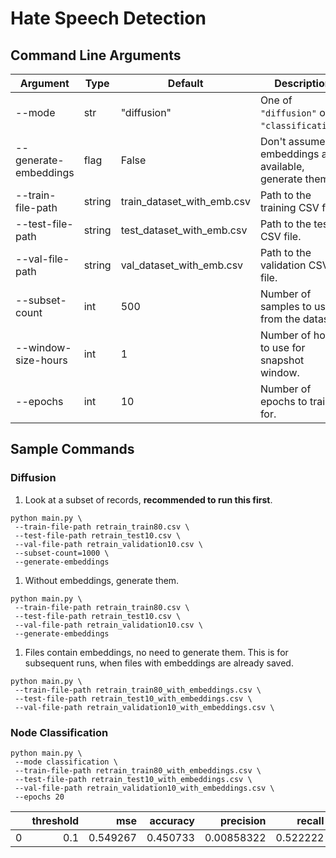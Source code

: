 # Hate Speech Detection

## Command Line Arguments

| Argument              | Type   | Default                    | Description                                           |
| --------------------- | ------ | -------------------------- | ----------------------------------------------------- |
| --mode                | str    | "diffusion"                | One of `"diffusion"` or `"classification"`.           |
| --generate-embeddings | flag   | False                      | Don't assume embeddings are available, generate them. |
| --train-file-path     | string | train_dataset_with_emb.csv | Path to the training CSV file.                        |
| --test-file-path      | string | test_dataset_with_emb.csv  | Path to the test CSV file.                            |
| --val-file-path       | string | val_dataset_with_emb.csv   | Path to the validation CSV file.                      |
| --subset-count        | int    | 500                        | Number of samples to use from the dataset.            |
| --window-size-hours   | int    | 1                          | Number of hours to use for snapshot window.           |
| --epochs              | int    | 10                         | Number of epochs to train for.                        |

## Sample Commands

### Diffusion

1. Look at a subset of records, **recommended to run this first**.

```
python main.py \
 --train-file-path retrain_train80.csv \
 --test-file-path retrain_test10.csv \
 --val-file-path retrain_validation10.csv \
 --subset-count=1000 \
 --generate-embeddings
```

1. Without embeddings, generate them.

```
python main.py \
 --train-file-path retrain_train80.csv \
 --test-file-path retrain_test10.csv \
 --val-file-path retrain_validation10.csv \
 --generate-embeddings
```

1. Files contain embeddings, no need to generate them. This is for subsequent runs, when files with embeddings are already saved.

```
python main.py \
 --train-file-path retrain_train80_with_embeddings.csv \
 --test-file-path retrain_test10_with_embeddings.csv \
 --val-file-path retrain_validation10_with_embeddings.csv \
```

### Node Classification

```
python main.py \
 --mode classification \
 --train-file-path retrain_train80_with_embeddings.csv \
 --test-file-path retrain_test10_with_embeddings.csv \
 --val-file-path retrain_validation10_with_embeddings.csv \
 --epochs 20
```


|    |   threshold |      mse |   accuracy |   precision |   recall |   f1_score |
|---:|------------:|---------:|-----------:|------------:|---------:|-----------:|
|  0 |         0.1 | 0.549267 |   0.450733 |  0.00858322 | 0.522222 |        nan |